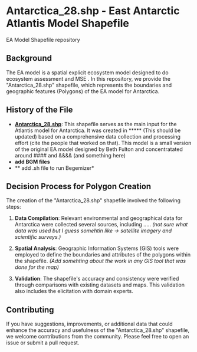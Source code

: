 # Antarctica_28.shp - East Antarctic Atlantis Model Shapefile

EA Model Shapefile repository

## Background

The EA model is a spatial explicit ecosystem model designed to do ecosystem assessment and MSE . In this repository, we provide the "Antarctica_28.shp" shapefile, which represents the boundaries and geographic features (Polygons) of the EA model for Antarctica.

## History of the File

- **[Antarctica_28.shp](Antarctica_28.shp)**: This shapefile serves as the main input for the Atlantis model for Antarctica. It was created in ***** (This should be updated) based on a comprehensive data collection and processing effort (cite the people that worked on that).
        This model is a small version of the original EA model designed by Beth Fulton and concentratated around #### and &&&& (and something here)
- **add BGM files**
- ** add .sh file to run Begemizer*
## Decision Process for Polygon Creation

The creation of the "Antarctica_28.shp" shapefile involved the following steps:

1. **Data Compilation**: Relevant environmental and geographical data for Antarctica were collected several sources, including ..... *(not sure what data was used but I guess somehtin like -> satellite imagery and scientific surveys.)*

3. **Spatial Analysis**: Geographic Information Systems (GIS) tools were employed to define the boundaries and attributes of the polygons within the shapefile. *(Add somehting about the work in any GIS tool that was done for the map)*

4. **Validation**: The shapefile's accuracy and consistency were verified through comparisons with existing datasets and maps. This validation also includes the elicitation with domain experts.


## Contributing

If you have suggestions, improvements, or additional data that could enhance the accuracy and usefulness of the "Antarctica_28.shp" shapefile, we welcome contributions from the community. Please feel free to open an issue or submit a pull request.

